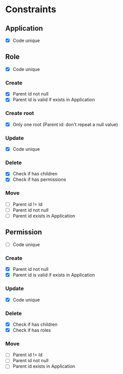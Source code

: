 # Constraints

## Application

- [x] Code unique

## Role

- [x] Code unique

### Create

- [x] Parent id not null
- [x] Parent id is valid if exists in Application

### Create root

- [x] Only one root (Parent id: don't repeat a null value)

### Update

- [x] Code unique

### Delete

- [x] Check if has children
- [x] Check if has permissions

###  Move

- [ ] Parent id != Id
- [ ] Parent id not null
- [ ] Parent id exists in Application

## Permission

- [ ] Code unique

### Create

- [x] Parent id not null
- [x] Parent id is valid if exists in Application

### Update
- [x] Code unique

### Delete
- [x] Check if has children
- [x] Check if has roles

### Move

- [ ] Parent id != Id
- [ ] Parent id not null
- [ ] Parent id exists in Application